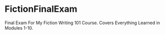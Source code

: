 # FictionFinalExam
Final Exam For My Fiction Writing 101 Course. Covers Everything Learned in Modules 1-10.
